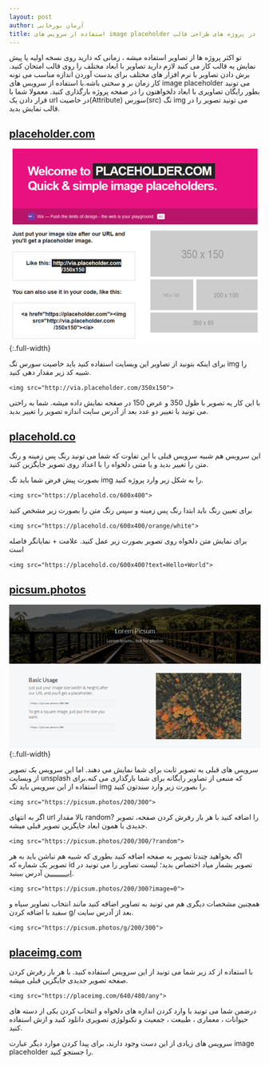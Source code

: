 ```yaml
---
layout: post
author: آرمان بورخانی
title: استفاده از سرویس های image placeholder در پروژه های طراحی قالب
---
```


تو اکثر پروژه ها از تصاویر استفاده میشه ، زمانی که دارید روی نسخه اولیه یا پیش نمایش یه قالب کار می کنید لازم دارید تصاویر با ابعاد مختلف را روی قالب امتحان کنید. برش دادن تصاویر با نرم افزار های مختلف برای بدست آوردن اندازه مناسب می تونه کار زمان بر و سختی باشه.با استفاده از سرویس های image placeholder می تونید بطور رایگان تصاویری با ابعاد دلخواهتون را در صفحه پروژه بارگذاری کنید. معمولا شما با قرار دادن یک url در خاصیت(Attribute) سورس(src) تگ img می تونید تصویر را در قالب نمایش بدید.

## [placeholder.com](https://placeholder.com/)

![سرویس های image placeholder](/assets/images/Placeholder-com-Quick-Simple-Placeholder-Images.png){:.full-width}

برای اینکه بتونید از تصاویر این وبسایت استفاده کنید باید خاصیت سورس تگ img را شبیه کد زیر مقدار دهی کنید.

~~~markup
<img src="http://via.placeholder.com/350x150">
~~~

با این کار یه تصویر با طول 350 و عرض 150 در صفحه نمایش داده میشه. شما به راحتی می تونید با تغییر دو عدد بعد از آدرس سایت اندازه تصویر را تغییر بدید.

## [placehold.co](https://placehold.co/)

این سرویس هم شبیه سرویس قبلی با این تفاوت که شما می تونید رنگ پس زمینه و رنگ متن را تغییر بدید و یا متنی دلخواه را با اعداد روی تصویر جایگزین کنید.

بصورت پیش فرض شما باید تگ img را به شکل زیر وارد پروژه کنید.

~~~markup
<img src="https://placehold.co/600x400">
~~~

برای تعیین رنگ باید ابتدا رنگ پس زمینه و سپس رنگ متن را بصورت زیر مشخص کنید

~~~markup
<img src="https://placehold.co/600x400/orange/white">
~~~
برای نمایش متن دلخواه روی تصویر بصورت زیر عمل کنید. علامت + نمایانگر فاصله است

~~~markup
<img src="https://placehold.co/600x400?text=Hello+World">
~~~

## [picsum.photos](http://picsum.photos/)

![سرویس های image placeholder](/assets/images/Lorem-Picsum.png){:.full-width}


سرویس های قبلی یه تصویر ثابت برای شما نمایش می دهند. اما این سرویس یک تصویر از وبسایت unsplash که منبعی از تصاویر رایگانه برای شما بارگذاری می کنه.برای استفاده از این سرویس باید تگ img را بصورت زیر وارد سندتون کنید.

~~~markup
<img src="https://picsum.photos/200/300">
~~~
اگر به انتهای url بالا مقدار random? را اضافه کنید با هر بار رفرش کردن صفحه، تصویر جدیدی با همون ابعاد جایگزین تصویر قبلی میشه.

~~~markup
<img src="https://picsum.photos/200/300/?random">
~~~

اگه بخواهید چندتا تصویر به صفحه اضافه کنید بطوری که شبیه هم نباشن باید به هر تصویر یک شماره که id تصویر بشمار میاد اختصاص بدید؛ لیست تصاویر را می تونید در [ایـــــــــن](https://picsum.photos/images) آدرس ببینید.

~~~markup
<img src="https://picsum.photos/200/300?image=0">
~~~

همچنین مشخصات دیگری هم می تونید به تصاویر اضافه کنید مانند انتخاب تصاویر سیاه و سفید با اضافه کردن g/ بعد از آدرس سایت.

~~~markup
<img src="https://picsum.photos/g/200/300">
~~~

## [placeimg.com](http://placeimg.com/)

با استفاده از کد زیر شما می تونید از این سرویس استفاده کنید. با هر بار رفرش کردن صفحه تصویر جدیدی جایگزین قبلی میشه.

~~~markup
<img src="https://placeimg.com/640/480/any">
~~~

درضمن شما می تونید با وارد کردن اندازه های دلخواه و انتخاب کردن یکی از دسته های حیوانات ، معماری ، طبیعت ، جمعیت و تکنولوژی تصویری دانلود کنید و ازش استفاده کنید.

سرویس های زیادی از این دست وجود دارند، برای پیدا کردن موارد دیگر عبارت image placeholder را جستجو کنید.